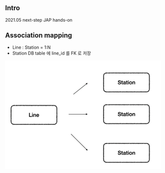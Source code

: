 ## Intro

2021.05 next-step JAP hands-on

## Association mapping

- Line : Station = 1:N
- Station DB table 에  line_id 를 FK 로 저장

![](association-mapping.png)
